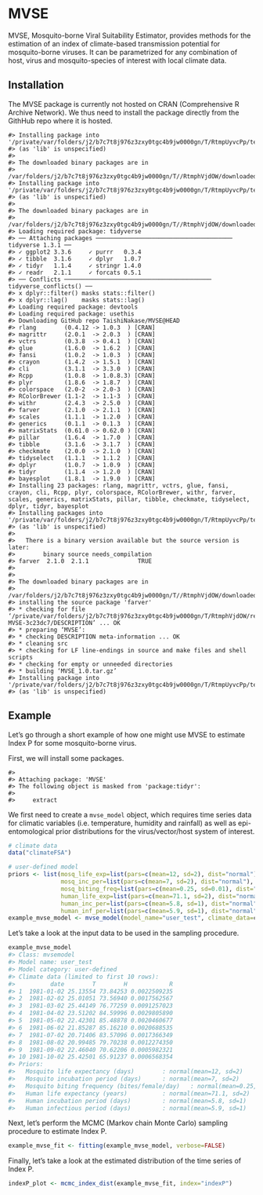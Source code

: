 
# MVSE

MVSE, Mosquito-borne Viral Suitability Estimator, provides methods for
the estimation of an index of climate-based transmission potential for
mosquito-borne viruses. It can be parametrized for any combination of
host, virus and mosquito-species of interest with local climate data.

## Installation

The MVSE package is currently not hosted on CRAN (Comprehensive R
Archive Network). We thus need to install the package directly from the
GithHub repo where it is hosted.

    #> Installing package into '/private/var/folders/j2/b7c7t8j976z3zxy0tgc4b9jw0000gn/T/RtmpUyvcPp/temp_libpath912f5a637bc4'
    #> (as 'lib' is unspecified)
    #> 
    #> The downloaded binary packages are in
    #>  /var/folders/j2/b7c7t8j976z3zxy0tgc4b9jw0000gn/T//RtmphVjdOW/downloaded_packages
    #> Installing package into '/private/var/folders/j2/b7c7t8j976z3zxy0tgc4b9jw0000gn/T/RtmpUyvcPp/temp_libpath912f5a637bc4'
    #> (as 'lib' is unspecified)
    #> 
    #> The downloaded binary packages are in
    #>  /var/folders/j2/b7c7t8j976z3zxy0tgc4b9jw0000gn/T//RtmphVjdOW/downloaded_packages
    #> Loading required package: tidyverse
    #> ── Attaching packages ─────────────────────────────────────── tidyverse 1.3.1 ──
    #> ✓ ggplot2 3.3.6     ✓ purrr   0.3.4
    #> ✓ tibble  3.1.6     ✓ dplyr   1.0.7
    #> ✓ tidyr   1.1.4     ✓ stringr 1.4.0
    #> ✓ readr   2.1.1     ✓ forcats 0.5.1
    #> ── Conflicts ────────────────────────────────────────── tidyverse_conflicts() ──
    #> x dplyr::filter() masks stats::filter()
    #> x dplyr::lag()    masks stats::lag()
    #> Loading required package: devtools
    #> Loading required package: usethis
    #> Downloading GitHub repo TaishiNakase/MVSE@HEAD
    #> rlang        (0.4.12 -> 1.0.3  ) [CRAN]
    #> magrittr     (2.0.1  -> 2.0.3  ) [CRAN]
    #> vctrs        (0.3.8  -> 0.4.1  ) [CRAN]
    #> glue         (1.6.0  -> 1.6.2  ) [CRAN]
    #> fansi        (1.0.2  -> 1.0.3  ) [CRAN]
    #> crayon       (1.4.2  -> 1.5.1  ) [CRAN]
    #> cli          (3.1.1  -> 3.3.0  ) [CRAN]
    #> Rcpp         (1.0.8  -> 1.0.8.3) [CRAN]
    #> plyr         (1.8.6  -> 1.8.7  ) [CRAN]
    #> colorspace   (2.0-2  -> 2.0-3  ) [CRAN]
    #> RColorBrewer (1.1-2  -> 1.1-3  ) [CRAN]
    #> withr        (2.4.3  -> 2.5.0  ) [CRAN]
    #> farver       (2.1.0  -> 2.1.1  ) [CRAN]
    #> scales       (1.1.1  -> 1.2.0  ) [CRAN]
    #> generics     (0.1.1  -> 0.1.3  ) [CRAN]
    #> matrixStats  (0.61.0 -> 0.62.0 ) [CRAN]
    #> pillar       (1.6.4  -> 1.7.0  ) [CRAN]
    #> tibble       (3.1.6  -> 3.1.7  ) [CRAN]
    #> checkmate    (2.0.0  -> 2.1.0  ) [CRAN]
    #> tidyselect   (1.1.1  -> 1.1.2  ) [CRAN]
    #> dplyr        (1.0.7  -> 1.0.9  ) [CRAN]
    #> tidyr        (1.1.4  -> 1.2.0  ) [CRAN]
    #> bayesplot    (1.8.1  -> 1.9.0  ) [CRAN]
    #> Installing 23 packages: rlang, magrittr, vctrs, glue, fansi, crayon, cli, Rcpp, plyr, colorspace, RColorBrewer, withr, farver, scales, generics, matrixStats, pillar, tibble, checkmate, tidyselect, dplyr, tidyr, bayesplot
    #> Installing packages into '/private/var/folders/j2/b7c7t8j976z3zxy0tgc4b9jw0000gn/T/RtmpUyvcPp/temp_libpath912f5a637bc4'
    #> (as 'lib' is unspecified)
    #> 
    #>   There is a binary version available but the source version is later:
    #>        binary source needs_compilation
    #> farver  2.1.0  2.1.1              TRUE
    #> 
    #> 
    #> The downloaded binary packages are in
    #>  /var/folders/j2/b7c7t8j976z3zxy0tgc4b9jw0000gn/T//RtmphVjdOW/downloaded_packages
    #> installing the source package 'farver'
    #> * checking for file ‘/private/var/folders/j2/b7c7t8j976z3zxy0tgc4b9jw0000gn/T/RtmphVjdOW/remotes939e42b7f57a/TaishiNakase-MVSE-3c23dc7/DESCRIPTION’ ... OK
    #> * preparing ‘MVSE’:
    #> * checking DESCRIPTION meta-information ... OK
    #> * cleaning src
    #> * checking for LF line-endings in source and make files and shell scripts
    #> * checking for empty or unneeded directories
    #> * building ‘MVSE_1.0.tar.gz’
    #> Installing package into '/private/var/folders/j2/b7c7t8j976z3zxy0tgc4b9jw0000gn/T/RtmpUyvcPp/temp_libpath912f5a637bc4'
    #> (as 'lib' is unspecified)

## Example

Let’s go through a short example of how one might use MVSE to estimate
Index P for some mosquito-borne virus.

First, we will install some packages.

    #> 
    #> Attaching package: 'MVSE'
    #> The following object is masked from 'package:tidyr':
    #> 
    #>     extract

We first need to create a `mvse_model` object, which requires time
series data for climatic variables (i.e. temperature, humidity and
rainfall) as well as epi-entomological prior distributions for the
virus/vector/host system of interest.

``` r
# climate data
data("climateFSA")

# user-defined model
priors <- list(mosq_life_exp=list(pars=c(mean=12, sd=2), dist="normal"),
               mosq_inc_per=list(pars=c(mean=7, sd=2), dist="normal"),
               mosq_biting_freq=list(pars=c(mean=0.25, sd=0.01), dist="normal"),
               human_life_exp=list(pars=c(mean=71.1, sd=2), dist="normal"),
               human_inc_per=list(pars=c(mean=5.8, sd=1), dist="normal"),
               human_inf_per=list(pars=c(mean=5.9, sd=1), dist="normal"))
example_mvse_model <- mvse_model(model_name="user_test", climate_data=climateFSA, priors=priors)
```

Let’s take a look at the input data to be used in the sampling
procedure.

``` r
example_mvse_model
#> Class: mvsemodel 
#> Model name: user_test 
#> Model category: user-defined 
#> Climate data (limited to first 10 rows): 
#>          date        T        H            R
#> 1  1981-01-02 25.13554 73.84253 0.0022509235
#> 2  1981-02-02 25.01051 73.56940 0.0017562567
#> 3  1981-03-02 25.44149 76.77259 0.0091257023
#> 4  1981-04-02 23.51202 84.59996 0.0029805890
#> 5  1981-05-02 22.42301 85.48878 0.0020460677
#> 6  1981-06-02 21.85287 85.16210 0.0020688535
#> 7  1981-07-02 20.71406 83.57096 0.0017366349
#> 8  1981-08-02 20.99485 79.70238 0.0012274350
#> 9  1981-09-02 22.46040 70.62206 0.0005982321
#> 10 1981-10-02 25.42501 65.91237 0.0006568354
#> Priors: 
#>   Mosquito life expectancy (days)        : normal(mean=12, sd=2) 
#>   Mosquito incubation period (days)      : normal(mean=7, sd=2) 
#>   Mosquito biting frequency (bites/female/day)   : normal(mean=0.25, sd=0.01) 
#>   Human life expectancy (years)          : normal(mean=71.1, sd=2) 
#>   Human incubation period (days)         : normal(mean=5.8, sd=1) 
#>   Human infectious period (days)         : normal(mean=5.9, sd=1)
```

Next, let’s perform the MCMC (Markov chain Monte Carlo) sampling
procedure to estimate Index P.

``` r
example_mvse_fit <- fitting(example_mvse_model, verbose=FALSE)
```

Finally, let’s take a look at the estimated distribution of the time
series of Index P.

``` r
indexP_plot <- mcmc_index_dist(example_mvse_fit, index="indexP")
```
